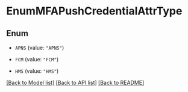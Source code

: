 # EnumMFAPushCredentialAttrType

## Enum


* `APNS` (value: `"APNS"`)

* `FCM` (value: `"FCM"`)

* `HMS` (value: `"HMS"`)


[[Back to Model list]](../README.md#documentation-for-models) [[Back to API list]](../README.md#documentation-for-api-endpoints) [[Back to README]](../README.md)


